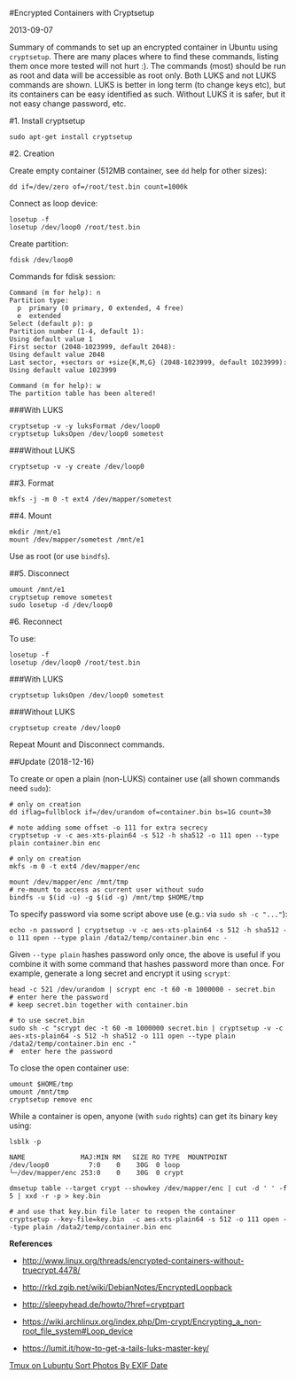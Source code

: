 #Encrypted Containers with Cryptsetup

2013-09-07

<!--- tags: linux encryption -->

Summary of commands to set up an encrypted container in Ubuntu using `cryptsetup`. There are many places where to find these commands, listing them once more tested will not hurt :). The commands (most) should be run as root and data will be accessible as root only. Both LUKS and not LUKS commands are shown. LUKS is better in long term (to change keys etc), but its containers can be easy identified as such. Without LUKS it is safer, but it not easy change password, etc.

#1. Install cryptsetup

```
sudo apt-get install cryptsetup
```

#2. Creation

Create empty container (512MB container, see `dd` help for other sizes):
```
dd if=/dev/zero of=/root/test.bin count=1000k
```

Connect as loop device:
```
losetup -f
losetup /dev/loop0 /root/test.bin
```

Create partition:
```
fdisk /dev/loop0
```
Commands for fdisk session:
```
Command (m for help): n
Partition type:
  p  primary (0 primary, 0 extended, 4 free)
  e  extended
Select (default p): p
Partition number (1-4, default 1):
Using default value 1
First sector (2048-1023999, default 2048):
Using default value 2048
Last sector, +sectors or +size{K,M,G} (2048-1023999, default 1023999):
Using default value 1023999

Command (m for help): w
The partition table has been altered!
```

###With LUKS
```
cryptsetup -v -y luksFormat /dev/loop0
cryptsetup luksOpen /dev/loop0 sometest
```
###Without LUKS
```
cryptsetup -v -y create /dev/loop0
```

##3. Format
```
mkfs -j -m 0 -t ext4 /dev/mapper/sometest
```

##4. Mount
```
mkdir /mnt/e1
mount /dev/mapper/sometest /mnt/e1
```
Use as root (or use `bindfs`).

##5. Disconnect
```
umount /mnt/e1
cryptsetup remove sometest
sudo losetup -d /dev/loop0
```
#6. Reconnect

To use:
```
losetup -f
losetup /dev/loop0 /root/test.bin
```

###With LUKS
```
cryptsetup luksOpen /dev/loop0 sometest
```

###Without LUKS
```
cryptsetup create /dev/loop0
```
Repeat Mount and Disconnect commands.

##Update (2018-12-16)

To create or open a plain (non-LUKS) container use (all shown commands need `sudo`):

```
# only on creation
dd iflag=fullblock if=/dev/urandom of=container.bin bs=1G count=30

# note adding some offset -o 111 for extra secrecy
cryptsetup -v -c aes-xts-plain64 -s 512 -h sha512 -o 111 open --type plain container.bin enc

# only on creation
mkfs -m 0 -t ext4 /dev/mapper/enc

mount /dev/mapper/enc /mnt/tmp
# re-mount to access as current user without sudo
bindfs -u $(id -u) -g $(id -g) /mnt/tmp $HOME/tmp
```

To specify password via some script above use (e.g.: via `sudo sh -c "..."`):

```
echo -n password | cryptsetup -v -c aes-xts-plain64 -s 512 -h sha512 -o 111 open --type plain /data2/temp/container.bin enc -
```

Given `--type plain` hashes password only once, the above is useful if you combine it with some command that hashes password more than once. For example, generate a long secret and encrypt it using `scrypt`:

```
head -c 521 /dev/urandom | scrypt enc -t 60 -m 1000000 - secret.bin
# enter here the password
# keep secret.bin together with container.bin

# to use secret.bin
sudo sh -c "scrypt dec -t 60 -m 1000000 secret.bin | cryptsetup -v -c aes-xts-plain64 -s 512 -h sha512 -o 111 open --type plain /data2/temp/container.bin enc -"
#  enter here the password
```

To close the open container use:

```
umount $HOME/tmp
umount /mnt/tmp
cryptsetup remove enc
```

While a container is open, anyone (with `sudo` rights) can get its binary key using:

```
lsblk -p

NAME              MAJ:MIN RM   SIZE RO TYPE  MOUNTPOINT
/dev/loop0          7:0    0    30G  0 loop  
└─/dev/mapper/enc 253:0    0    30G  0 crypt

dmsetup table --target crypt --showkey /dev/mapper/enc | cut -d ' ' -f 5 | xxd -r -p > key.bin

# and use that key.bin file later to reopen the container
cryptsetup --key-file=key.bin  -c aes-xts-plain64 -s 512 -o 111 open --type plain /data2/temp/container.bin enc
```


**References**

* http://www.linux.org/threads/encrypted-containers-without-truecrypt.4478/
* http://rkd.zgib.net/wiki/DebianNotes/EncryptedLoopback
* http://sleepyhead.de/howto/?href=cryptpart

* https://wiki.archlinux.org/index.php/Dm-crypt/Encrypting_a_non-root_file_system#Loop_device
* https://lumit.it/how-to-get-a-tails-luks-master-key/


<ins class='nfooter'><a rel='prev' id='fprev' href='#blog/2013/2013-09-28-Tmux-on-Lubuntu.md'>Tmux on Lubuntu</a> <a rel='next' id='fnext' href='#blog/2013/2013-08-20-Sort-Photos-By-EXIF-Date.md'>Sort Photos By EXIF Date</a></ins>
